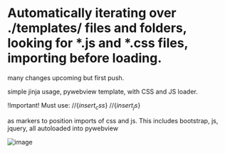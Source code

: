 # 
# Automatically iterating over ./templates/ files and folders, looking for *.js and *.css files, importing before loading. 


many changes upcoming but first push. 

simple jinja usage, pywebview template, with CSS and JS loader. 

!Important!
Must use:     //{$insert_css$}
               //{$insert_js$}

as markers to position imports of css and js. This includes bootstrap, js, jquery, all autoloaded into pywebview

![image](https://user-images.githubusercontent.com/98753696/220867172-ea626610-6b0c-49c0-8fd6-6e24a2c94e56.png)
